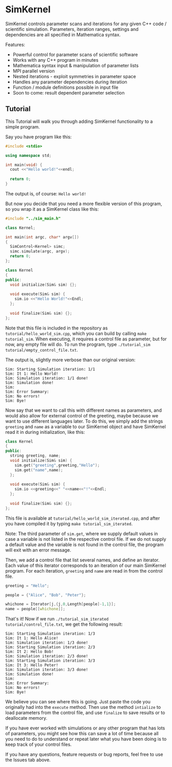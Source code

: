 # SimKernel

SimKernel controls parameter scans and iterations for any given C++ code / scientific simulation. Parameters, iteration ranges, settings and dependencies are all specified in Mathematica syntax.

Features:

* Powerful control for parameter scans of scientific software
* Works with any C++ program in minutes
* Mathematica syntax input & manipulation of parameter lists
* MPI parallel version
* Nested iterations - exploit symmetries in parameter space
* Handles any parameter dependencies during iteration 
* Function / module definitions possible in input file
* Soon to come: result dependent parameter selection

## Tutorial

This Tutorial will walk you through adding SimKernel functionality to a simple program.

Say you have program like this:

```c++
#include <stdio>

using namespace std;

int main(void) {
  cout <<"Hello world!"<<endl;
  
  return 0;
}
```

The output is, of course: `Hello world!`

But now you decide that you need a more flexible version of this program, so you wrap it as a SimKernel class like this:

```c++
#include "../sim_main.h"

class Kernel;

int main(int argc, char* argv[])
{
  SimControl<Kernel> simc;
  simc.simulate(argc, argv);
  return 0;
};

class Kernel
{
public:
  void initialize(Sim& sim) {};
  
  void execute(Sim& sim) {
    sim.io <<"Hello World!"<<Endl;
  };
  
  void finalize(Sim& sim) {};
};
```

Note that this file is included in the repository as `tutorial/hello_world_sim.cpp`, which you can build by calling `make tutorial_sim`. When executing, it requires a control file as parameter, but for now, any empty file will do. To run the program, type `./tutorial_sim tutorial/empty_control_file.txt`.

The output is, slightly more verbose than our original version:

```
Sim: Starting Simulation iteration: 1/1
Sim: It 1: Hello World!
Sim: Simulation iteration: 1/1 done!
Sim: Simulation done!
Sim: 
Sim: Error Summary:
Sim: No errors!
Sim: Bye!
```

Now say that we want to call this with different names as parameters, and would also allow for external control of the greeting, maybe because we want to use different languages later. To do this, we simply add the strings `greeting` and `name` as a variable to our SimKernel object and have SimKernel read it in during initialization, like this:

```c++
class Kernel
{
public:
  string greeting, name;
  void initialize(Sim& sim) {
    sim.get("greeting",greeting,"Hello");
    sim.get("name",name);
  };
  
  void execute(Sim& sim) {
    sim.io <<greeting<<" "<<name<<"!"<<Endl;
  };
  
  void finalize(Sim& sim) {};
};
```

This file is available at `tutorial/hello_world_sim_iterated.cpp`, and after you have compiled it by typing `make tutorial_sim_iterated`.

Note: The third parameter of `sim.get`, where we supply default values in case a variable is not listed in the respective control file. If we do not supply a default value and the variable is not found in the control file, the program will exit with an error message.

Then, we add a control file that list several names, and define an iterator. Each value of this iterator corresponds to an iteration of our main SimKernel program. For each iteration, `greeting` and `name` are read in from the control file.

```c++
greeting = "Hello";

people = {"Alice", "Bob", "Peter"};

whichone = Iterator[j,{j,0,Length[people]-1,1}];
name = people[[whichone]];
```

That's it! Now if we run `./tutorial_sim_iterated tutorial/control_file.txt`, we get the following result:

```
Sim: Starting Simulation iteration: 1/3
Sim: It 1: Hello Alice!
Sim: Simulation iteration: 1/3 done!
Sim: Starting Simulation iteration: 2/3
Sim: It 2: Hello Bob!
Sim: Simulation iteration: 2/3 done!
Sim: Starting Simulation iteration: 3/3
Sim: It 3: Hello Peter!
Sim: Simulation iteration: 3/3 done!
Sim: Simulation done!
Sim: 
Sim: Error Summary:
Sim: No errors!
Sim: Bye!
```

We believe you can see where this is going. Just paste the code you originally had into the `execute` method. Then use the method `intialize` to load parameters from the control file, and use `finalize` to save results or to deallocate memory.

If you have ever worked with simulations or any other program that has lots of parameters, you might see how this can save a lot of time because all you need to do to understand or repeat later what you have been doing is  to keep track of your control files.

If you have any questions, feature requests or bug reports, feel free to use the Issues tab above.
